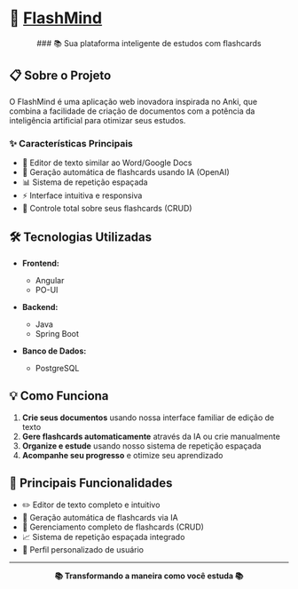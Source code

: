 # 🧠 <a href="https://flash-mind-project.vercel.app/">FlashMind<a/>

<div align="center">
  ### 📚 Sua plataforma inteligente de estudos com flashcards
</div>

## 📋 Sobre o Projeto

O FlashMind é uma aplicação web inovadora inspirada no Anki, que combina a facilidade de criação de documentos com a potência da inteligência artificial para otimizar seus estudos.

### ✨ Características Principais

- 📝 Editor de texto similar ao Word/Google Docs
- 🤖 Geração automática de flashcards usando IA (OpenAI)
- 📊 Sistema de repetição espaçada
- ⚡ Interface intuitiva e responsiva
- 🎯 Controle total sobre seus flashcards (CRUD)

## 🛠️ Tecnologias Utilizadas

- **Frontend:**
  - Angular
  - PO-UI
  
- **Backend:**
  - Java
  - Spring Boot
  
- **Banco de Dados:**
  - PostgreSQL

## 💡 Como Funciona

1. **Crie seus documentos** usando nossa interface familiar de edição de texto
2. **Gere flashcards automaticamente** através da IA ou crie manualmente
3. **Organize e estude** usando nosso sistema de repetição espaçada
4. **Acompanhe seu progresso** e otimize seu aprendizado

## 🚀 Principais Funcionalidades

- ✏️ Editor de texto completo e intuitivo
- 🔄 Geração automática de flashcards via IA
- 📑 Gerenciamento completo de flashcards (CRUD)
- 📈 Sistema de repetição espaçada integrado
- 👤 Perfil personalizado de usuário

---

<div align="center">
  
  **📚 Transformando a maneira como você estuda 📚**
  
</div>
